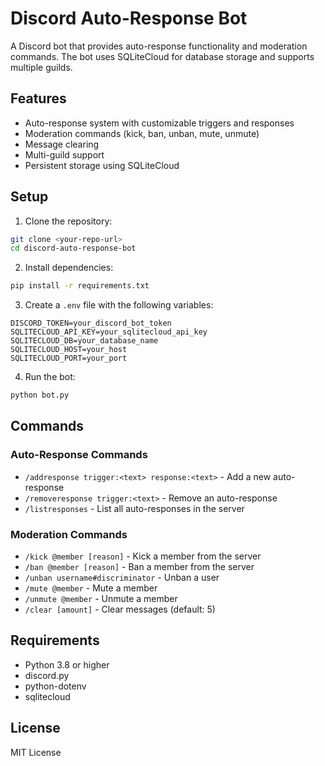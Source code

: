 # Discord Auto-Response Bot

A Discord bot that provides auto-response functionality and moderation commands. The bot uses SQLiteCloud for database storage and supports multiple guilds.

## Features

- Auto-response system with customizable triggers and responses
- Moderation commands (kick, ban, unban, mute, unmute)
- Message clearing
- Multi-guild support
- Persistent storage using SQLiteCloud

## Setup

1. Clone the repository:
```bash
git clone <your-repo-url>
cd discord-auto-response-bot
```

2. Install dependencies:
```bash
pip install -r requirements.txt
```

3. Create a `.env` file with the following variables:
```
DISCORD_TOKEN=your_discord_bot_token
SQLITECLOUD_API_KEY=your_sqlitecloud_api_key
SQLITECLOUD_DB=your_database_name
SQLITECLOUD_HOST=your_host
SQLITECLOUD_PORT=your_port
```

4. Run the bot:
```bash
python bot.py
```

## Commands

### Auto-Response Commands
- `/addresponse trigger:<text> response:<text>` - Add a new auto-response
- `/removeresponse trigger:<text>` - Remove an auto-response
- `/listresponses` - List all auto-responses in the server

### Moderation Commands
- `/kick @member [reason]` - Kick a member from the server
- `/ban @member [reason]` - Ban a member from the server
- `/unban username#discriminator` - Unban a user
- `/mute @member` - Mute a member
- `/unmute @member` - Unmute a member
- `/clear [amount]` - Clear messages (default: 5)

## Requirements

- Python 3.8 or higher
- discord.py
- python-dotenv
- sqlitecloud

## License

MIT License 